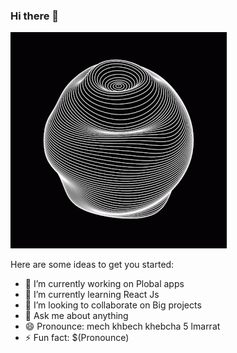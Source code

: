 ### Hi there 👋

[![](https://github.com/atah1r1/atah1r1/blob/main/satisfying.gif)](#)

Here are some ideas to get you started:

- 🔭 I’m currently working on Plobal apps
- 🌱 I’m currently learning React Js
- 👯 I’m looking to collaborate on Big projects
- 💬 Ask me about anything
- 😄 Pronounce: mech khbech khebcha 5 lmarrat
- ⚡ Fun fact: $(Pronounce)
